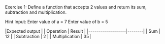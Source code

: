 Exercise 1: Define a function that accepts 2 values and return its sum, subtraction and multiplication.


Hint
Input:
Enter value of a = 7
Enter value of b = 5


|Expected output |
| Operation         | Result |
|-------------------|--------|
| Sum               | 12     |
| Subtraction       | 2      |
| Multiplication    | 35     |
